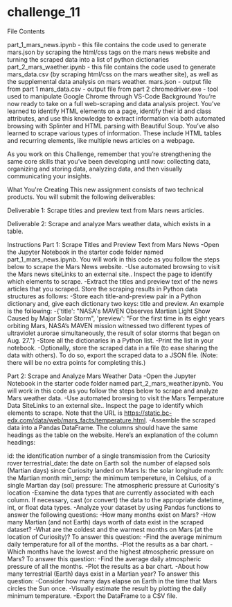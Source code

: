 # challenge_11

File Contents

part_1_mars_news.ipynb - this file contains the code used to generate mars.json by scraping the html/css tags on the mars news website and turning the scraped data into a list of python dictionaries
part_2_mars_waether.ipynb - this file contains the code used to generate mars_data.csv (by scraping html/css on the mars weather site), as well as the supplemental data analysis on mars weather.
mars.json - output file from part 1
mars_data.csv - output file from part 2
chromedriver.exe - tool used to manipulate Google Chrome through VS-Code
Background You’re now ready to take on a full web-scraping and data analysis project. You’ve learned to identify HTML elements on a page, identify their id and class attributes, and use this knowledge to extract information via both automated browsing with Splinter and HTML parsing with Beautiful Soup. You’ve also learned to scrape various types of information. These include HTML tables and recurring elements, like multiple news articles on a webpage.

As you work on this Challenge, remember that you’re strengthening the same core skills that you’ve been developing until now: collecting data, organizing and storing data, analyzing data, and then visually communicating your insights.

What You're Creating This new assignment consists of two technical products. You will submit the following deliverables:

Deliverable 1: Scrape titles and preview text from Mars news articles.

Deliverable 2: Scrape and analyze Mars weather data, which exists in a table.

Instructions Part 1: Scrape Titles and Preview Text from Mars News -Open the Jupyter Notebook in the starter code folder named part_1_mars_news.ipynb. You will work in this code as you follow the steps below to scrape the Mars News website. -Use automated browsing to visit the Mars news siteLinks to an external site.. Inspect the page to identify which elements to scrape. -Extract the titles and preview text of the news articles that you scraped. Store the scraping results in Python data structures as follows: -Store each title-and-preview pair in a Python dictionary and, give each dictionary two keys: title and preview. An example is the following: -{'title': "NASA's MAVEN Observes Martian Light Show Caused by Major Solar Storm", 'preview': "For the first time in its eight years orbiting Mars, NASA’s MAVEN mission witnessed two different types of ultraviolet aurorae simultaneously, the result of solar storms that began on Aug. 27."} -Store all the dictionaries in a Python list. -Print the list in your notebook. -Optionally, store the scraped data in a file (to ease sharing the data with others). To do so, export the scraped data to a JSON file. (Note: there will be no extra points for completing this.)

Part 2: Scrape and Analyze Mars Weather Data -Open the Jupyter Notebook in the starter code folder named part_2_mars_weather.ipynb. You will work in this code as you follow the steps below to scrape and analyze Mars weather data. -Use automated browsing to visit the Mars Temperature Data SiteLinks to an external site.. Inspect the page to identify which elements to scrape. Note that the URL is https://static.bc-edx.com/data/web/mars_facts/temperature.html. -Assemble the scraped data into a Pandas DataFrame. The columns should have the same headings as the table on the website. Here’s an explanation of the column headings:

id: the identification number of a single transmission from the Curiosity rover terrestrial_date: the date on Earth
sol: the number of elapsed sols (Martian days) since Curiosity landed on Mars
ls: the solar longitude
month: the Martian month
min_temp: the minimum tempereture, in Celsius, of a single Martian day (sol)
pressure: The atmospheric pressure at Curiosity's location
-Examine the data types that are currently associated with each column. If necessary, cast (or convert) the data to the appropriate datetime, int, or float data types. -Analyze your dataset by using Pandas functions to answer the following questions: -How many months exist on Mars? -How many Martian (and not Earth) days worth of data exist in the scraped dataset? -What are the coldest and the warmest months on Mars (at the location of Curiosity)? To answer this question: -Find the average minimum daily temperature for all of the months. -Plot the results as a bar chart. -Which months have the lowest and the highest atmospheric pressure on Mars? To answer this question: -Find the average daily atmospheric pressure of all the months. -Plot the results as a bar chart. -About how many terrestrial (Earth) days exist in a Martian year? To answer this question: -Consider how many days elapse on Earth in the time that Mars circles the Sun once. -Visually estimate the result by plotting the daily minimum temperature. -Export the DataFrame to a CSV file.
